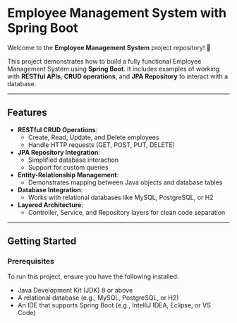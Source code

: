 # Employee Management System with Spring Boot

Welcome to the **Employee Management System** project repository! 🎉

This project demonstrates how to build a fully functional Employee Management System using **Spring Boot**. It includes examples of working with **RESTful APIs**, **CRUD operations**, and **JPA Repository** to interact with a database.

---

## Features
- **RESTful CRUD Operations**:
  - Create, Read, Update, and Delete employees
  - Handle HTTP requests (GET, POST, PUT, DELETE)
- **JPA Repository Integration**:
  - Simplified database interaction
  - Support for custom queries
- **Entity-Relationship Management**:
  - Demonstrates mapping between Java objects and database tables
- **Database Integration**:
  - Works with relational databases like MySQL, PostgreSQL, or H2
- **Layered Architecture**:
  - Controller, Service, and Repository layers for clean code separation

---

## Getting Started

### Prerequisites
To run this project, ensure you have the following installed:
- Java Development Kit (JDK) 8 or above
- A relational database (e.g., MySQL, PostgreSQL, or H2)
- An IDE that supports Spring Boot (e.g., IntelliJ IDEA, Eclipse, or VS Code)
